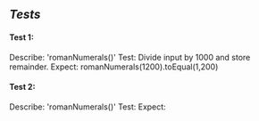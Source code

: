 ## *Tests*
#### Test 1:
Describe: 'romanNumerals()'
Test: Divide input by 1000 and store remainder.
Expect: romanNumerals(1200).toEqual(1,200)
#### Test 2:
Describe: 'romanNumerals()'
Test: 
Expect: 